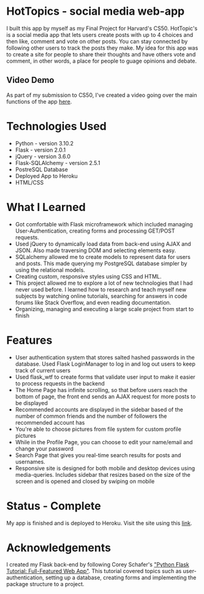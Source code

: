 # HotTopics - social media web-app
I built this app by myself as my Final Project for Harvard's CS50. HotTopic's is a social media app that lets users create posts with up to 4 choices and then like, comment and vote on other posts. You can stay connected by following other users to track the posts they make. My idea for this app was to create a site for people to share their thoughts and have others vote and comment, in other words, a place for people to guage opinions and debate.

## Video Demo
As part of my submission to CS50, I've created a video going over the main functions of the app [here](https://youtu.be/9_j-9qrXA8M).

# Technologies Used
- Python - version 3.10.2
- Flask - version 2.0.1
- jQuery - version 3.6.0
- Flask-SQLAlchemy - version 2.5.1
- PostreSQL Database
- Deployed App to Heroku
- HTML/CSS

# What I Learned
- Got comfortable with Flask microframework which included managing User-Authentication, creating forms and processing GET/POST requests.
- Used jQuery to dynamically load data from back-end using AJAX and JSON. Also made traversing DOM and selecting elements easy.
- SQLalchemy allowed me to create models to represent data for users and posts. This made querying my PostgreSQL database simpler by using the relational models.
- Creating custom, responsive styles using CSS and HTML. 
- This project allowed me to explore a lot of new technologies that I had never used before. I learned how to research and teach myself new subjects by watching online tutorials, searching for answers in code forums like Stack Overflow, and even reading documentation.
- Organizing, managing and executing a large scale project from start to finish

# Features
- User authentication system that stores salted hashed passwords in the database. Used Flask LoginManager to log in and log out users to keep track of current users
- Used flask_wtf to create forms that validate user input to make it easier to process requests in the backend
- The Home Page has infinite scrolling, so that before users reach the bottom of page, the front end sends an AJAX request for more posts to be displayed
- Recommended accounts are displayed in the sidebar based of the number of common friends and the number of followers the recommended account has
- You're able to choose pictures from file system for custom profile pictures
- While in the Profile Page, you can choose to edit your name/email and change your password
- Search Page that gives you real-time search results for posts and usernames.
- Responsive site is designed for both mobile and desktop devices using media-queries. Includes sidebar that resizes based on the size of the screen and is opened and closed by swiping on mobile

# Status - Complete
My app is finished and is deployed to Heroku. Visit the site using this [link](https://hottopics1.herokuapp.com/).

# Acknowledgements
I created my Flask back-end by following Corey Schafer's ["Python Flask Tutorial: Full-Featured Web App"](https://www.youtube.com/watch?v=MwZwr5Tvyxo&list=PL-osiE80TeTs4UjLw5MM6OjgkjFeUxCYH). This tutorial covered topics such as user-authentication, setting up a database, creating forms and implementing the package structure to a project.
